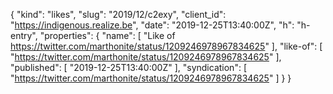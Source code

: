 {
  "kind": "likes",
  "slug": "2019/12/c2exy",
  "client_id": "https://indigenous.realize.be",
  "date": "2019-12-25T13:40:00Z",
  "h": "h-entry",
  "properties": {
    "name": [
      "Like of https://twitter.com/marthonite/status/1209246978967834625"
    ],
    "like-of": [
      "https://twitter.com/marthonite/status/1209246978967834625"
    ],
    "published": [
      "2019-12-25T13:40:00Z"
    ],
    "syndication": [
      "https://twitter.com/marthonite/status/1209246978967834625"
    ]
  }
}
